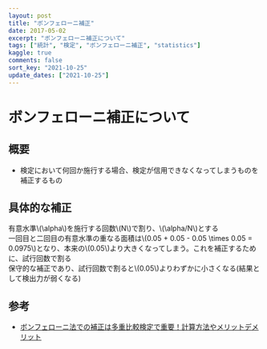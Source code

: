 ```yaml
---
layout: post
title: "ボンフェローニ補正"
date: 2017-05-02
excerpt: "ボンフェローニ補正について"
tags: ["統計", "検定", "ボンフェローニ補正", "statistics"]
kaggle: true
comments: false
sort_key: "2021-10-25"
update_dates: ["2021-10-25"]
---
```


# ボンフェローニ補正について

## 概要
 - 検定において何回か施行する場合、検定が信用できなくなってしまうものを補正するもの

## 具体的な補正

有意水準\\(\alpha\\)を施行する回数\\(N\\)で割り、\\(\alpha/N\\)とする  
一回目と二回目の有意水準の重なる面積は\\(0.05 + 0.05 - 0.05 \times 0.05 = 0.0975\\)となり、本来の\\(0.05\\)より大きくなってしまう。これを補正するために、試行回数で割る  
保守的な補正であり、試行回数で割ると\\(0.05\\)よりわずかに小さくなる(結果として検出力が弱くなる)  

## 参考
 - [ボンフェローニ法での補正は多重比較検定で重要！計算方法やメリットデメリット](https://best-biostatistics.com/multiple/bonferroni.html)




